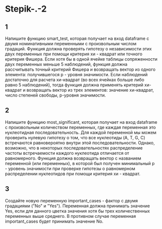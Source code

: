 # Stepik-.-2
## 1
Напишите функцию smart_test, которая получает на вход dataframe с двумя номинативными переменными с произвольным числом градаций. Функция должна проверять гипотезу о независимости этих двух переменных при помощи критерия хи - квадрат или точного критерия Фишера.
Если хотя бы в одной ячейке таблицы сопряженности двух переменных меньше 5 наблюдений, функция должна рассчитывать точный критерий Фишера и возвращать вектор из одного элемента: получившегося p - уровня значимости.
Если наблюдений достаточно для расчета хи-квадрат (во всех ячейках больше либо равно 5 наблюдений), тогда функция должна применять критерий хи-квадрат и возвращать вектор из трех элементов: значение хи-квадрат, число степеней свободы,  p-уровня значимости.
## 2
Напишите функцию most_significant, которая получает на вход dataframe с произвольным количеством переменных, где каждая переменная это нуклеотидная последовательность. 
Для каждой переменной мы можем проверить нулевую гипотезу о том, что все нуклеотиды (A, T, G, C) встречаются равновероятно внутри этой последовательности. Однако, возможно, что в некоторых последовательностях распределение частоты встречаемости каждого нуклеотида отличается от равномерного.
Функция должна возвращать вектор с ﻿названием переменной (или переменных), в которой был получен минимальный p - уровень значимости при проверке гипотезы о равномерном распределении нуклеотидов при помощи критерия хи - квадрат. 
## 3
Создайте новую переменную important_cases - фактор с двумя градациями ("No" и "Yes"). Переменная должна принимать значение Yes, если для данного цветка значения хотя бы трех количественных переменных выше среднего. В противном случае переменная important_cases  будет принимать значение No.
